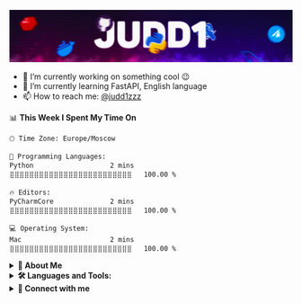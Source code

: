 ![Header](https://github.com/Judd1zzz/Judd1zzz/blob/master/assets/header.jpg)

- 🎁 I’m currently working on something cool 😉
- 🔬 I’m currently learning FastAPI, English language
- 📫 How to reach me: [@judd1zzz](https://t.me/judd1zzz)

<!--START_SECTION:waka-->
📊 **This Week I Spent My Time On** 

```text
🕑︎ Time Zone: Europe/Moscow

💬 Programming Languages: 
Python                   2 mins              ⣿⣿⣿⣿⣿⣿⣿⣿⣿⣿⣿⣿⣿⣿⣿⣿⣿⣿⣿⣿⣿⣿⣿⣿⣿   100.00 % 

🔥 Editors: 
PyCharmCore              2 mins              ⣿⣿⣿⣿⣿⣿⣿⣿⣿⣿⣿⣿⣿⣿⣿⣿⣿⣿⣿⣿⣿⣿⣿⣿⣿   100.00 % 

💻 Operating System: 
Mac                      2 mins              ⣿⣿⣿⣿⣿⣿⣿⣿⣿⣿⣿⣿⣿⣿⣿⣿⣿⣿⣿⣿⣿⣿⣿⣿⣿   100.00 % 
```


<!--END_SECTION:waka-->

<details>
  <summary><b>📝 About Me</b></summary>
  <br/>

I have been developing in Python for more than four years. At the moment, namely 06/25/2022, I am just finishing school, and I already have my successes in this area.

### 📖 My Programming History

To get to the roots, you need to go back to the very beginning, to elementary school.

- It would seem that at such an early stage, where a person is just beginning to develop and does not particularly understand the concept of what is happening, I already had an accurate understanding of what I want from life. From that moment I started to get interested and try to learn programming, but it was hard for me because of my age.
- From elementary school to the end of secondary school, I studied programming in small steps. During that time, I managed to try myself in different fields. I took on everything I saw. He developed cheats for mobile games, created servers for mobile games and has already started making his first websites. But still, the main problem was not age, but that I did not know what to take on, there was no certainty.
- At some point, I realized that with my knowledge at that time, I would not be able to go far and raise my skills to a completely different level. It was at that moment that I decided to study Python and I will say right away - I did not regret it. And now, approaching the end of school, I have what I was going to from the very beginning. I have a clear understanding of what I specialize in, what I should do, work experience and, of course, knowledge.

### 📈 My progress

I will not focus on the very beginning, but will immediately move on to the best years of my training.

- The most productive years for me were 2021-2022. Over the past year and a half, I have mastered a lot of new technologies.
- I learned how to parse fairly complex dynamic sites, create chatbots with complex and thoughtful logic, both create my own and use ready-made APIs, learned how to work with various DBMS, mastered Django, Redis, Docker and object-oriented programming

At the moment, despite the fact that I am just finishing school, I have a project that can bring afk $1,125-1,875 per month and I consider this my small achievement

</details>

<details>

  <summary><b>🛠️ Languages and Tools:</b></summary>

<p align="center">
<a href="https://www.python.org"><img src="https://img.shields.io/badge/python-3670A0?style=for-the-badge&logo=python&logoColor=ffdd54" alt="Python"></a>
<a href="https://www.djangoproject.com"><img src="https://img.shields.io/badge/django-%23092E20.svg?style=for-the-badge&logo=django&logoColor=white" alt="Django"></a>
<a href="https://redis.io"><img src="https://img.shields.io/badge/redis-%23DD0031.svg?style=for-the-badge&logo=redis&logoColor=white" alt="Redis"></a>
<a href="https://www.docker.com"><img src="https://img.shields.io/badge/docker-%230db7ed.svg?style=for-the-badge&logo=docker&logoColor=white" alt="Docker"></a>
<a href="https://www.postgresql.org"><img src="https://img.shields.io/badge/postgres-%23316192.svg?style=for-the-badge&logo=postgresql&logoColor=white" alt="PostgreSQL"></a>
<a href="https://www.sqlite.org/index.html"><img src="https://img.shields.io/badge/sqlite-%2307405e.svg?style=for-the-badge&logo=sqlite&logoColor=white" alt="SQLite"></a>
<a href="https://github.com/Judd1zzz"><img src="https://img.shields.io/badge/github-%23121011.svg?style=for-the-badge&logo=github&logoColor=white" alt="GitHub"></a>
</p><br>

</details>

<details>
  <summary><b>🔗 Connect with me</b></summary>

[![Telegram](https://img.shields.io/badge/Telegram-36393f.svg?style=for-the-badge&logo=Telegram&labelColor=FFFFFF)](https://t.me/Judd1zzz)

</details>
